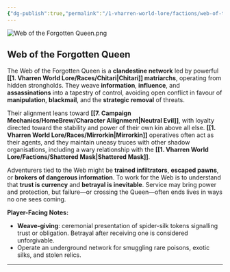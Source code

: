 ```yaml
---
{"dg-publish":true,"permalink":"/1-vharren-world-lore/factions/web-of-the-forgotten-queen/"}
---
```


![Web of the Forgotten Queen.png](/img/user/z.%20Assets/Web%20of%20the%20Forgotten%20Queen.png)
##  **Web of the Forgotten Queen**

The Web of the Forgotten Queen is a **clandestine network** led by powerful **[[1. Vharren World Lore/Races/Chitari\|Chitari]] matriarchs**, operating from hidden strongholds. They weave **information**, **influence**, and **assassinations** into a tapestry of control, avoiding open conflict in favour of **manipulation**, **blackmail**, and the **strategic removal** of threats.

Their alignment leans toward **[[7. Campaign Mechanics/HomeBrew/Character Allignment\|Neutral Evil]]**, with loyalty directed toward the stability and power of their own kin above all else. **[[1. Vharren World Lore/Races/Mirrorkin\|Mirrorkin]]** operatives often act as their agents, and they maintain uneasy truces with other shadow organisations, including a wary relationship with the **[[1. Vharren World Lore/Factions/Shattered Mask\|Shattered Mask]]**.

Adventurers tied to the Web might be **trained infiltrators**, **escaped pawns**, or **brokers of dangerous information**. To work for the Web is to understand that **trust is currency** and **betrayal is inevitable**. Service may bring power and protection, but failure—or crossing the Queen—often ends lives in ways no one sees coming.

**Player-Facing Notes:**

- **Weave-giving**: ceremonial presentation of spider-silk tokens signalling trust or obligation. Betrayal after receiving one is considered unforgivable.
- Operate an underground network for smuggling rare poisons, exotic silks, and stolen relics.
    

---